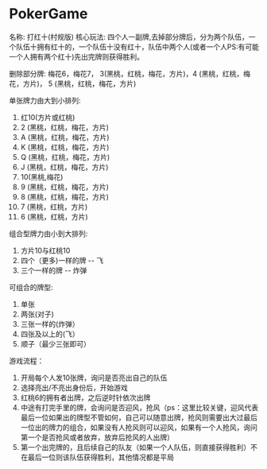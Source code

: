 # PokerGame
名称: 打红十(村规版)
核心玩法: 四个人一副牌,去掉部分牌后，分为两个队伍，一个队伍十拥有红十的，一个队伍十没有红十，队伍中两个人(或者一个人PS:有可能一个人拥有两个红十)先出完牌则获得胜利。

删除部分牌: 梅花6，梅花7， 3(黑桃，红桃，梅花，方片)，4 (黑桃，红桃，梅花，方片)， 5 (黑桃，红桃，梅花，方片)

单张牌力由大到小排列:
1. 红10(方片或红桃)
2. 2 (黑桃，红桃，梅花，方片)
3. A (黑桃，红桃，梅花，方片)
4. K (黑桃，红桃，梅花，方片)
5. Q (黑桃，红桃，梅花，方片)
6. J (黑桃，红桃，梅花，方片)
7. 10(黑桃,梅花)
8. 9 (黑桃，红桃，梅花，方片)
9. 8 (黑桃，红桃，梅花，方片)
10. 7 (黑桃，红桃，方片)
11. 6 (黑桃，红桃，方片)

组合型牌力由小到大排列: 
1. 方片10与红桃10
2. 四个（更多)一样的牌 -- 飞
3. 三个一样的牌 -- 炸弹

可组合的牌型:
1. 单张
2. 两张(对子)
3. 三张一样的(炸弹）
4. 四张及以上的(飞）
5. 顺子（最少三张即可）

游戏流程：
1. 开局每个人发10张牌，询问是否亮出自己的队伍
2. 选择亮出/不亮出身份后，开始游戏
3. 红桃6的拥有者出牌，之后逆时针依次出牌
4. 中途有打完手里的牌，会询问是否迎风，抢风（ps：这里比较关键，迎风代表最后一位如果出的牌型不管如何，自己可以随意出牌，抢风则需要出大过最后一位出的牌力的组合，如果没有人抢风则可以迎风，如果有一个人抢风，询问第一个是否抢风或者放弃，放弃后抢风的人出牌）
5. 第一个出完牌的，且后续自己的队友（如果一个人队伍，则直接获得胜利）不在最后一位则该队伍获得胜利，其他情况都是平局
